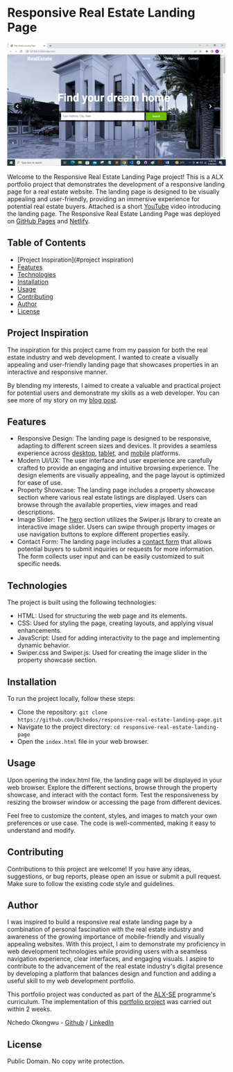 # Responsive Real Estate Landing Page

![image](https://github.com/Dchedos/responsive-real-estate-landing-page/blob/main/assets/hero.png)

Welcome to the Responsive Real Estate Landing Page project! This is a ALX portfolio project that demonstrates the development of a responsive landing page for a real estate website. The landing page is designed to be visually appealing and user-friendly, providing an immersive experience for potential real estate buyers.
Attached is a short [YouTube](https://youtu.be/QDFeEoPWbxE) video introducing the landing page. The Responsive Real Estate Landing Page was deployed on [GitHub Pages](https://dchedos.github.io/responsive-real-estate-landing-page/) and [Netlify](https://dchedos-real-estate-landing-page.netlify.app/).

## Table of Contents
* [Project Inspiration](#project inspiration)
* [Features](#features)
* [Technologies](#technologies)
* [Installation](#installation)
* [Usage](#usage)
* [Contributing](#contributing)
* [Author](#author)
* [License](#license)

## Project Inspiration
The inspiration for this project came from my passion for both the real estate industry and web development. I wanted to create a visually appealing and user-friendly landing page that showcases properties in an interactive and responsive manner.

By blending my interests, I aimed to create a valuable and practical project for potential users and demonstrate my skills as a web developer. You can see more of my story on my [blog post]().

## Features
* Responsive Design: The landing page is designed to be responsive, adapting to different screen sizes and devices. It provides a seamless experience across [desktop](https://github.com/Dchedos/responsive-real-estate-landing-page/blob/main/assets/desktop.png), [tablet](https://github.com/Dchedos/responsive-real-estate-landing-page/blob/main/assets/tablet.png), and [mobile](https://github.com/Dchedos/responsive-real-estate-landing-page/blob/main/assets/mobile.png) platforms.
* Modern UI/UX: The user interface and user experience are carefully crafted to provide an engaging and intuitive browsing experience. The design elements are visually appealing, and the page layout is optimized for ease of use.
* Property Showcase: The landing page includes a property showcase section where various real estate listings are displayed. Users can browse through the available properties, view images and read descriptions.
* Image Slider: The [hero](https://github.com/Dchedos/responsive-real-estate-landing-page/blob/main/assets/hero.png) section utilizes the Swiper.js library to create an interactive image slider. Users can swipe through property images or use navigation buttons to explore different properties easily.
* Contact Form: The landing page includes a [contact form](https://github.com/Dchedos/responsive-real-estate-landing-page/blob/main/assets/contact-form.png) that allows potential buyers to submit inquiries or requests for more information. The form collects user input and can be easily customized to suit specific needs.

## Technologies
The project is built using the following technologies:
* HTML: Used for structuring the web page and its elements.
* CSS: Used for styling the page, creating layouts, and applying visual enhancements.
* JavaScript: Used for adding interactivity to the page and implementing dynamic behavior.
* Swiper.css and Swiper.js: Used for creating the image slider in the property showcase section.

## Installation
To run the project locally, follow these steps:
* Clone the repository: `git clone https://github.com/Dchedos/responsive-real-estate-landing-page.git`
* Navigate to the project directory: `cd responsive-real-estate-landing-page`
* Open the `index.html` file in your web browser.

## Usage
Upon opening the index.html file, the landing page will be displayed in your web browser. Explore the different sections, browse through the property showcase, and interact with the contact form. Test the responsiveness by resizing the browser window or accessing the page from different devices.

Feel free to customize the content, styles, and images to match your own preferences or use case. The code is well-commented, making it easy to understand and modify.

## Contributing
Contributions to this project are welcome! If you have any ideas, suggestions, or bug reports, please open an issue or submit a pull request. Make sure to follow the existing code style and guidelines.

## Author
I was inspired to build a responsive real estate landing page by a combination of personal fascination with the real estate industry and awareness of the growing importance of mobile-friendly and visually appealing websites. With this project, I aim to demonstrate my proficiency in web development technologies while providing users with a seamless navigation experience, clear interfaces, and engaging visuals. I aspire to contribute to the advancement of the real estate industry's digital presence by developing a platform that balances design and function and adding a useful skill to my web development portfolio.

This portfolio project was conducted as part of the [ALX-SE](https://www.alxafrica.com/) programme's curriculum. The implementation of this [portfolio project](https://github.com/Dchedos/responsive-real-estate-landing-page) was carried out within 2 weeks.

Nchedo Okongwu - [Github](https://github.com/Dchedos) / [LinkedIn](https://www.linkedin.com/in/nchedo-okongwu-3b5a1681)

## License
Public Domain. No copy write protection.
